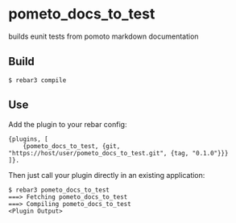 pometo_docs_to_test
=====

builds eunit tests from pomoto markdown documentation

Build
-----

    $ rebar3 compile

Use
---

Add the plugin to your rebar config:

    {plugins, [
        {pometo_docs_to_test, {git, "https://host/user/pometo_docs_to_test.git", {tag, "0.1.0"}}}
    ]}.

Then just call your plugin directly in an existing application:


    $ rebar3 pometo_docs_to_test
    ===> Fetching pometo_docs_to_test
    ===> Compiling pometo_docs_to_test
    <Plugin Output>

